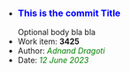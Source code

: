 - ### <span style="color:blue"> This is the commit Title </span>
  Optional body
  bla bla
- Work item: **3425**
- Author: *<span style="color:green"> Adnand Dragoti </span>*
- Date: *<span style="color:green"> 12 June 2023 </span>*
